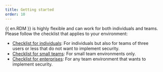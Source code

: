 ```yaml
---
title: Getting started
order: 10
---
```

{{ en.RDM }} is highly flexible and can work for both individuals and teams. Please follow the checklist that applies to your environment:  

* [Checklist for individuals](/rdm/windows/getting-started/checklist-individuals/): For individuals but also for teams of three users or less that do not want to implement security. 
* [Checklist for small teams](/rdm/windows/getting-started/checklist-small-teams/): For small team environments only.
* [Checklist for enterprises](/rdm/windows/getting-started/checklist-teams/): For any team environment that wants to implement security. 
